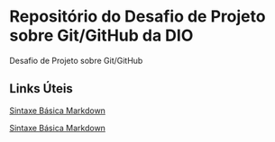 # Repositório do Desafio de Projeto sobre Git/GitHub da DIO
Desafio de Projeto sobre Git/GitHub

## Links Úteis
[Sintaxe Básica Markdown](https://www.markdownguide.org/basic-syntax/)



<a href="https://www.markdownguide.org/basic-syntax/" target="_blank" rel="noopener noreferrer">Sintaxe Básica Markdown</a>
